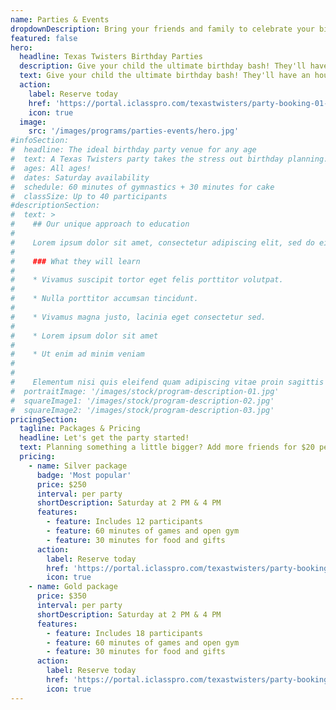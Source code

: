 ```yaml
---
name: Parties & Events
dropdownDescription: Bring your friends and family to celebrate your big day.
featured: false
hero:
  headline: Texas Twisters Birthday Parties
  description: Give your child the ultimate birthday bash! They'll have an hour of non-stop fun with obstacle courses, games, and free play in our gym. Then, enjoy 30 minutes for cake and presents in our party area. Book now!
  text: Give your child the ultimate birthday bash! They'll have an hour of non-stop fun with obstacle courses, games, and free play in our gym. Then, enjoy 30 minutes for cake and presents in our party area. Book now!
  action:
    label: Reserve today
    href: 'https://portal.iclasspro.com/texastwisters/party-booking-01-date'
    icon: true
  image:
    src: '/images/programs/parties-events/hero.jpg'
#infoSection:
#  headline: The ideal birthday party venue for any age
#  text: A Texas Twisters party takes the stress out birthday planning. Our coaches take care of all the details, and make sure your child and all their friends have an amazing time.
#  ages: All ages!
#  dates: Saturday availability
#  schedule: 60 minutes of gymnastics + 30 minutes for cake
#  classSize: Up to 40 participants
#descriptionSection:
#  text: >
#    ## Our unique approach to education
#
#    Lorem ipsum dolor sit amet, consectetur adipiscing elit, sed do eiusmod tempor incididunt ut labore et dolore magna aliqua. Nisl pretium fusce id velit ut. Id porta nibh venenatis cras sed felis eget velit. Ut morbi tincidunt augue interdum velit. Ipsum faucibus vitae aliquet nec ullamcorper sit amet. Viverra orci sagittis eu volutpat odio facilisis mauris. Diam quis enim lobortis scelerisque fermentum. Viverra mauris in aliquam sem fringilla.
#
#    ### What they will learn
#
#    * Vivamus suscipit tortor eget felis porttitor volutpat.
#
#    * Nulla porttitor accumsan tincidunt.
#
#    * Vivamus magna justo, lacinia eget consectetur sed.
#
#    * Lorem ipsum dolor sit amet
#
#    * Ut enim ad minim veniam
#
#
#    Elementum nisi quis eleifend quam adipiscing vitae proin sagittis nisl. Viverra vitae congue eu consequat ac felis donec et odio. Euismod nisi porta lorem mollis aliquam ut porttitor. Sed nisi lacus sed viverra tellus. Augue lacus viverra vitae congue eu consequat ac felis donec. Elementum pulvinar etiam non quam lacus. Ut venenatis tellus in metus vulputate. Ultrices dui sapien eget mi proin sed libero enim. Id velit ut tortor pretium viverra suspendisse.
#  portraitImage: '/images/stock/program-description-01.jpg'
#  squareImage1: '/images/stock/program-description-02.jpg'
#  squareImage2: '/images/stock/program-description-03.jpg'
pricingSection:
  tagline: Packages & Pricing
  headline: Let's get the party started!
  text: Planning something a little bigger? Add more friends for $20 per guest, up to 25 participants. Extend the fun for an additional 30 minutes for $75!
  pricing:
    - name: Silver package
      badge: 'Most popular'
      price: $250
      interval: per party
      shortDescription: Saturday at 2 PM & 4 PM
      features:
        - feature: Includes 12 participants
        - feature: 60 minutes of games and open gym
        - feature: 30 minutes for food and gifts
      action:
        label: Reserve today
        href: 'https://portal.iclasspro.com/texastwisters/party-booking-01-date'
        icon: true
    - name: Gold package
      price: $350
      interval: per party
      shortDescription: Saturday at 2 PM & 4 PM
      features:
        - feature: Includes 18 participants
        - feature: 60 minutes of games and open gym
        - feature: 30 minutes for food and gifts
      action:
        label: Reserve today
        href: 'https://portal.iclasspro.com/texastwisters/party-booking-01-date'
        icon: true
---
```

